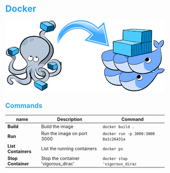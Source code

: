 # <font color="#2EA3F2">Docker</font>

![Docker, the Docker mascot](assets/images/docker.png)

## <font color="#2EA3F2">Commands</font>

| name                | Description                        | Command                              |
| ---                 | -----------                        |----                                  |
| **Build**           | Build the image                    | `docker build .`                     |
| **Run**             | Run the image on port 3000         | `docker run -p 3000:3000 8a1c26431a` |
| **List Containers** | List the running containers        | `docker ps`                          |
| **Stop Container**  | Stop the container 'vigorous_dirac'| `docker stop 'vigorous_dirac`        |


